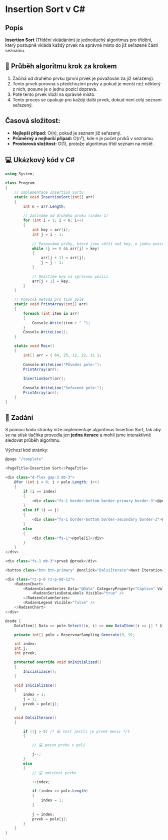 # Insertion Sort v C#

## Popis

**Insertion Sort** (Třídění vkládáním) je jednoduchý algoritmus pro třídění, který postupně vkládá každý prvek na správné místo do již seřazené části seznamu.

## 🔄 Průběh algoritmu krok za krokem

1. Začíná od druhého prvku (první prvek je považován za již seřazený).
2. Tento prvek porovná s předchozími prvky a pokud je menší než některý z nich, posune je o jednu pozici doprava.
3. Poté tento prvek vloží na správné místo.
4. Tento proces se opakuje pro každý další prvek, dokud není celý seznam seřazený.

## Časová složitost:
- **Nejlepší případ:** O(n), pokud je seznam již seřazený.
- **Průměrný a nejhorší případ:** O(n²), kde n je počet prvků v seznamu.
- **Prostorová složitost:** O(1), protože algoritmus třídí seznam na místě.

## 💻 Ukázkový kód v C#

```csharp
using System;

class Program
{
    // Implementace Insertion Sortu
    static void InsertionSort(int[] arr)
    {
        int n = arr.Length;
        
        // Začínáme od druhého prvku (index 1)
        for (int i = 1; i < n; i++)
        {
            int key = arr[i];
            int j = i - 1;
            
            // Posouváme prvky, které jsou větší než key, o jednu pozici doprava
            while (j >= 0 && arr[j] > key)
            {
                arr[j + 1] = arr[j];
                j = j - 1;
            }
            
            // Umístíme key na správnou pozici
            arr[j + 1] = key;
        }
    }

    // Pomocná metoda pro tisk pole
    static void PrintArray(int[] arr)
    {
        foreach (int item in arr)
        {
            Console.Write(item + " ");
        }
        Console.WriteLine();
    }

    static void Main()
    {
        int[] arr = { 64, 25, 12, 22, 11 };
        
        Console.WriteLine("Původní pole:");
        PrintArray(arr);
        
        InsertionSort(arr);
        
        Console.WriteLine("Seřazené pole:");
        PrintArray(arr);
    }
}
```

## 🚀 Zadání

S pomocí kódu stránky níže implementuje algoritmus Insertion Sort, tak aby se na stisk tlačítka provedla jen **jedna iterace** a mohli jsme interaktivně sledovat průběh algoritmu.

Výchozí kód stránky:

```csharp
@page "/template"

<PageTitle>Insertion Sort</PageTitle>

<div class="d-flex gap-3 mb-3">
    @for (int i = 0; i < pole.Length; i++)
    {
        if (i == index)
        {
            <div class="fs-1 border-bottom border-primary border-3">@pole[i]</div>
        }
        else if (i == j)
        {
            <div class="fs-1 border-bottom border-secondary border-3">@pole[i]</div>
        }
        else
        {
            <div class="fs-1">@pole[i]</div>
        }
    }
</div>

<div class="fs-1 mb-3">prvek @prvek</div>

<button class="btn btn-primary" @onclick="DalsiIterace">Next Iteration</button>

<div class="rz-p-0 rz-p-md-12">
    <RadzenChart>
        <RadzenColumnSeries Data="@Data" CategoryProperty="Caption" ValueProperty="Data">
            <RadzenSeriesDataLabels Visible="true" />
        </RadzenColumnSeries>
        <RadzenLegend Visible="false" />
    </RadzenChart>
</div>

@code {
    DataItem[] Data => pole.Select((x, i) => new DataItem((i == j) ? $">{i + 1}<" : $"{i + 1}", x)).ToArray();

    private int[] pole = ReservoarSampling.Generate(9, 9);

    int index;
    int j;
    int prvek;

    protected override void OnInitialized()
    {
        Inicializace();
    }

    void Inicializace()
    {
        index = 1;
        j = 1;
        prvek = pole[j];
    }

    void DalsiIterace()
    {

        if ((j > 0) /* 💻 test jestli je prvek mensi */)
        {

            // 💻 posun prvku v poli

            j--;
        }
        else
        {
            // 💻 umisteni prvku

            ++index;

            if (index >= pole.Length)
            {
                index = 1;
            }
      
            j = index;
            prvek = pole[j];
        }
    }
}
```
